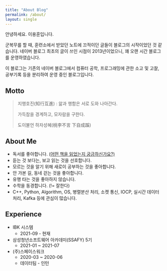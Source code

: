 ```yaml
---
title: "About Blog"
permalink: /about/
layout: single
---
```


안녕하세요. 이용훈입니다.

군복무를 할 때, 훈련소에서 받았던 노트에 끄적이던 글들이 블로그의 시작이었던 것 같습니다. 네이버 블로그 최초의 글이 쓰인 시점이 2013년이었으니, 꽤 오랜 시간 블로그를 운영하였습니다. 

이 블로그는 기존의 네이버 블로그에서 컴퓨터 공학, 프로그래밍에 관한 소고 및 고찰, 공부기록 등을 분리하여 운영 중인 블로그입니다.

## Motto

> 지행호진(知行互進) : 앎과 행함은 서로 도와 나아간다. 
>
> 가득참을 경계하고, 모자람을 구한다.
>
> 도이불언 하자성혜(桃李不言 下自成蹊)

## About Me

- 독서를 좋아합니다. ([어떤 책을 읽었는지 궁금하신가요?)](https://www.notion.so/ca602a1a35bc4ddb9ea316daf2cb5718?v=883f218af9d74b8692b5b52a9ee1c10c)
- 듣는 것 보다는, 보고 읽는 것을 선호합니다.
- 모르는 것을 알기 위해 새로이 공부하는 것을 좋아합니다.
- 안 가본 길, 동네 걷는 것을 좋아합니다.
- 유행 타는 것을 좋아하지 않습니다.
- 수학을 동경합니다. (!= 잘한다)
- C++, Python, Algorithm, OS, 병렬분산 처리, 소켓 통신, IOCP, 실시간 데이터 처리, Kafka 등에 관심이 많습니다. 

## Experience

- IBK 시스템
  - 2021-09 - 현재
- 삼성청년소프트웨어 아카데미(SSAFY) 5기
  - 2021-01 ~ 2021-07
- (주)스페이스워크
  - 2020-03 ~ 2020-06
  - 데이터팀 - 인턴
